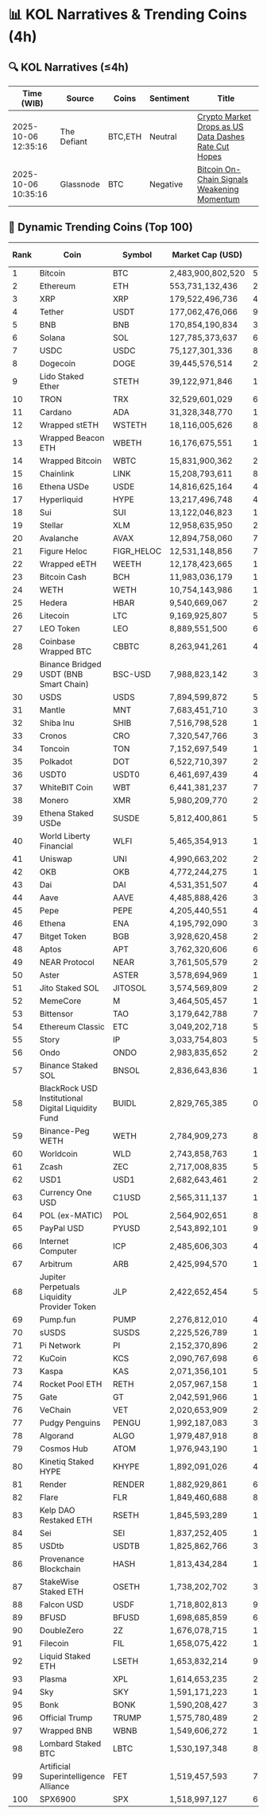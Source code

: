 # 📊 KOL Narratives & Trending Coins (4h)

## 🔍 KOL Narratives (≤4h)

| Time (WIB) | Source | Coins | Sentiment | Title |
|------------|--------|-------|-----------|-------|
| 2025-10-06 12:35:16 | The Defiant | BTC,ETH | Neutral | [Crypto Market Drops as US Data Dashes Rate Cut Hopes](https://thedefiant.io/example1) |
| 2025-10-06 10:35:16 | Glassnode | BTC | Negative | [Bitcoin On-Chain Signals Weakening Momentum](https://glassnode.com/example2) |

## 🚀 Dynamic Trending Coins (Top 100)

| Rank | Coin | Symbol | Market Cap (USD) | 24h Volume (USD) |
|------|------|--------|------------------|------------------|
| 1 | Bitcoin | BTC | 2,483,900,802,520 | 53,790,007,445 |
| 2 | Ethereum | ETH | 553,731,132,436 | 29,497,014,353 |
| 3 | XRP | XRP | 179,522,496,736 | 4,716,791,515 |
| 4 | Tether | USDT | 177,062,476,066 | 97,872,416,303 |
| 5 | BNB | BNB | 170,854,190,834 | 3,533,592,508 |
| 6 | Solana | SOL | 127,785,373,637 | 6,141,145,526 |
| 7 | USDC | USDC | 75,127,301,336 | 8,857,397,763 |
| 8 | Dogecoin | DOGE | 39,445,576,514 | 2,611,685,336 |
| 9 | Lido Staked Ether | STETH | 39,122,971,846 | 19,415,059 |
| 10 | TRON | TRX | 32,529,601,029 | 630,117,104 |
| 11 | Cardano | ADA | 31,328,348,770 | 1,435,705,541 |
| 12 | Wrapped stETH | WSTETH | 18,116,005,626 | 8,377,042 |
| 13 | Wrapped Beacon ETH | WBETH | 16,176,675,551 | 10,934,174 |
| 14 | Wrapped Bitcoin | WBTC | 15,831,900,362 | 214,099,874 |
| 15 | Chainlink | LINK | 15,208,793,611 | 848,983,196 |
| 16 | Ethena USDe | USDE | 14,816,625,164 | 487,836,471 |
| 17 | Hyperliquid | HYPE | 13,217,496,748 | 459,109,013 |
| 18 | Sui | SUI | 13,122,046,823 | 1,096,776,909 |
| 19 | Stellar | XLM | 12,958,635,950 | 259,985,520 |
| 20 | Avalanche | AVAX | 12,894,758,060 | 701,929,978 |
| 21 | Figure Heloc | FIGR_HELOC | 12,531,148,856 | 76,517 |
| 22 | Wrapped eETH | WEETH | 12,178,423,665 | 11,308,940 |
| 23 | Bitcoin Cash | BCH | 11,983,036,179 | 188,772,072 |
| 24 | WETH | WETH | 10,754,143,986 | 188,668,689 |
| 25 | Hedera | HBAR | 9,540,669,067 | 211,009,448 |
| 26 | Litecoin | LTC | 9,169,925,807 | 573,498,166 |
| 27 | LEO Token | LEO | 8,889,551,500 | 626,951 |
| 28 | Coinbase Wrapped BTC | CBBTC | 8,263,941,261 | 424,817,208 |
| 29 | Binance Bridged USDT (BNB Smart Chain) | BSC-USD | 7,988,823,142 | 3,341,566,908 |
| 30 | USDS | USDS | 7,894,599,872 | 53,688,922 |
| 31 | Mantle | MNT | 7,683,451,710 | 384,867,122 |
| 32 | Shiba Inu | SHIB | 7,516,798,528 | 192,015,442 |
| 33 | Cronos | CRO | 7,320,547,766 | 37,392,076 |
| 34 | Toncoin | TON | 7,152,697,549 | 128,271,336 |
| 35 | Polkadot | DOT | 6,522,710,397 | 271,596,992 |
| 36 | USDT0 | USDT0 | 6,461,697,439 | 424,335,133 |
| 37 | WhiteBIT Coin | WBT | 6,441,381,237 | 70,193,650 |
| 38 | Monero | XMR | 5,980,209,770 | 201,126,250 |
| 39 | Ethena Staked USDe | SUSDE | 5,812,400,861 | 55,932,627 |
| 40 | World Liberty Financial | WLFI | 5,465,354,913 | 168,165,997 |
| 41 | Uniswap | UNI | 4,990,663,202 | 234,911,885 |
| 42 | OKB | OKB | 4,772,244,275 | 165,718,562 |
| 43 | Dai | DAI | 4,531,351,507 | 43,176,741 |
| 44 | Aave | AAVE | 4,485,888,426 | 344,254,485 |
| 45 | Pepe | PEPE | 4,205,440,551 | 437,047,399 |
| 46 | Ethena | ENA | 4,195,792,090 | 382,914,987 |
| 47 | Bitget Token | BGB | 3,928,620,458 | 260,987,009 |
| 48 | Aptos | APT | 3,762,320,606 | 674,481,258 |
| 49 | NEAR Protocol | NEAR | 3,761,505,579 | 266,533,557 |
| 50 | Aster | ASTER | 3,578,694,969 | 1,468,474,055 |
| 51 | Jito Staked SOL | JITOSOL | 3,574,569,809 | 27,439,097 |
| 52 | MemeCore | M | 3,464,505,457 | 12,535,169 |
| 53 | Bittensor | TAO | 3,179,642,788 | 79,979,410 |
| 54 | Ethereum Classic | ETC | 3,049,202,718 | 55,907,786 |
| 55 | Story | IP | 3,033,754,803 | 57,565,551 |
| 56 | Ondo | ONDO | 2,983,835,652 | 217,158,226 |
| 57 | Binance Staked SOL | BNSOL | 2,836,643,836 | 12,782,149 |
| 58 | BlackRock USD Institutional Digital Liquidity Fund | BUIDL | 2,829,765,385 | 0.0 |
| 59 | Binance-Peg WETH | WETH | 2,784,909,273 | 89,392,063 |
| 60 | Worldcoin | WLD | 2,743,858,763 | 174,114,905 |
| 61 | Zcash | ZEC | 2,717,008,835 | 509,444,117 |
| 62 | USD1 | USD1 | 2,682,643,461 | 263,314,348 |
| 63 | Currency One USD | C1USD | 2,565,311,137 | 138,802 |
| 64 | POL (ex-MATIC) | POL | 2,564,902,651 | 80,389,179 |
| 65 | PayPal USD | PYUSD | 2,543,892,101 | 92,858,845 |
| 66 | Internet Computer | ICP | 2,485,606,303 | 47,596,072 |
| 67 | Arbitrum | ARB | 2,425,994,570 | 189,650,801 |
| 68 | Jupiter Perpetuals Liquidity Provider Token | JLP | 2,422,652,454 | 54,870,828 |
| 69 | Pump.fun | PUMP | 2,276,812,010 | 411,247,550 |
| 70 | sUSDS | SUSDS | 2,225,526,789 | 15,904,790 |
| 71 | Pi Network | PI | 2,152,370,896 | 23,193,892 |
| 72 | KuCoin | KCS | 2,090,767,698 | 6,545,863 |
| 73 | Kaspa | KAS | 2,071,356,101 | 56,290,090 |
| 74 | Rocket Pool ETH | RETH | 2,057,967,158 | 12,583,996 |
| 75 | Gate | GT | 2,042,591,966 | 12,471,792 |
| 76 | VeChain | VET | 2,020,653,909 | 28,831,026 |
| 77 | Pudgy Penguins | PENGU | 1,992,187,083 | 377,768,951 |
| 78 | Algorand | ALGO | 1,979,487,918 | 86,654,526 |
| 79 | Cosmos Hub | ATOM | 1,976,943,190 | 103,832,810 |
| 80 | Kinetiq Staked HYPE | KHYPE | 1,892,091,026 | 41,032,230 |
| 81 | Render | RENDER | 1,882,929,861 | 60,901,374 |
| 82 | Flare | FLR | 1,849,460,688 | 8,347,333 |
| 83 | Kelp DAO Restaked ETH | RSETH | 1,845,593,289 | 1,151,110 |
| 84 | Sei | SEI | 1,837,252,405 | 126,990,970 |
| 85 | USDtb | USDTB | 1,825,862,766 | 3,015,101 |
| 86 | Provenance Blockchain | HASH | 1,813,434,284 | 14,779.03 |
| 87 | StakeWise Staked ETH | OSETH | 1,738,202,702 | 3,382,749 |
| 88 | Falcon USD | USDF | 1,718,802,813 | 9,800,195 |
| 89 | BFUSD | BFUSD | 1,698,685,859 | 6,578,984 |
| 90 | DoubleZero | 2Z | 1,676,078,715 | 154,344,321 |
| 91 | Filecoin | FIL | 1,658,075,422 | 149,198,484 |
| 92 | Liquid Staked ETH | LSETH | 1,653,832,214 | 905,733 |
| 93 | Plasma | XPL | 1,614,653,235 | 2,848,200,919 |
| 94 | Sky | SKY | 1,591,171,223 | 17,480,840 |
| 95 | Bonk | BONK | 1,590,208,427 | 330,362,097 |
| 96 | Official Trump | TRUMP | 1,575,780,489 | 204,223,251 |
| 97 | Wrapped BNB | WBNB | 1,549,606,272 | 1,637,435,303 |
| 98 | Lombard Staked BTC | LBTC | 1,530,197,348 | 8,579,933 |
| 99 | Artificial Superintelligence Alliance | FET | 1,519,457,593 | 74,558,971 |
| 100 | SPX6900 | SPX | 1,518,997,127 | 62,582,210 |